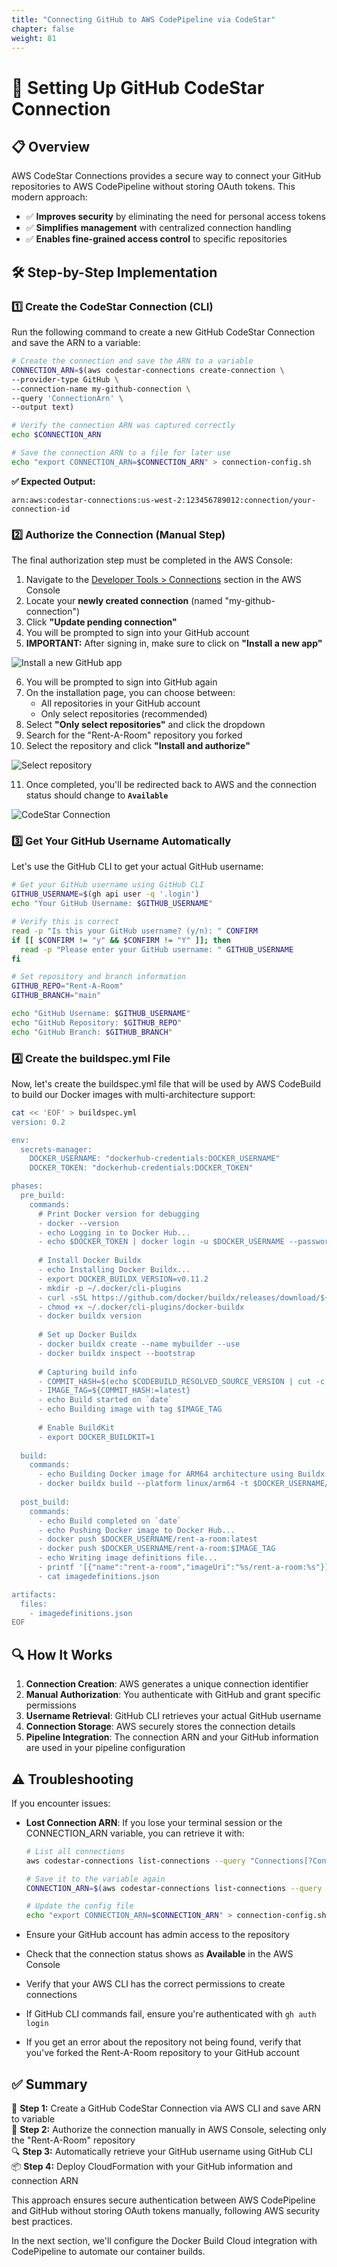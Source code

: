 ```yaml
---
title: "Connecting GitHub to AWS CodePipeline via CodeStar"
chapter: false
weight: 81
---
```


# 🔗 Setting Up GitHub CodeStar Connection

## 📋 Overview

AWS CodeStar Connections provides a secure way to connect your GitHub repositories to AWS CodePipeline without storing OAuth tokens. This modern approach:

- ✅ **Improves security** by eliminating the need for personal access tokens
- ✅ **Simplifies management** with centralized connection handling
- ✅ **Enables fine-grained access control** to specific repositories

## 🛠️ Step-by-Step Implementation

### 1️⃣ Create the CodeStar Connection (CLI)

Run the following command to create a new GitHub CodeStar Connection and save the ARN to a variable:

```bash
# Create the connection and save the ARN to a variable
CONNECTION_ARN=$(aws codestar-connections create-connection \
--provider-type GitHub \
--connection-name my-github-connection \
--query 'ConnectionArn' \
--output text)

# Verify the connection ARN was captured correctly
echo $CONNECTION_ARN

# Save the connection ARN to a file for later use
echo "export CONNECTION_ARN=$CONNECTION_ARN" > connection-config.sh
```

**✅ Expected Output:**
```
arn:aws:codestar-connections:us-west-2:123456789012:connection/your-connection-id
```

### 2️⃣ Authorize the Connection (Manual Step)

The final authorization step must be completed in the AWS Console:

1. Navigate to the [Developer Tools > Connections](https://console.aws.amazon.com/codesuite/settings/connections) section in the AWS Console
2. Locate your **newly created connection** (named "my-github-connection")
3. Click **"Update pending connection"**
4. You will be prompted to sign into your GitHub account
5. **IMPORTANT:** After signing in, make sure to click on **"Install a new app"**

![Install a new GitHub app](/images/install-new-app.png)

6. You will be prompted to sign into GitHub again
7. On the installation page, you can choose between:
   - All repositories in your GitHub account
   - Only select repositories (recommended)
8. Select **"Only select repositories"** and click the dropdown
9. Search for the "Rent-A-Room" repository you forked
10. Select the repository and click **"Install and authorize"**

![Select repository](/images/select-repository.png)

11. Once completed, you'll be redirected back to AWS and the connection status should change to **`Available`**

![CodeStar Connection](/images/codestar-connection.png)

### 3️⃣ Get Your GitHub Username Automatically

Let's use the GitHub CLI to get your actual GitHub username:

```bash
# Get your GitHub username using GitHub CLI
GITHUB_USERNAME=$(gh api user -q '.login')
echo "Your GitHub Username: $GITHUB_USERNAME"

# Verify this is correct
read -p "Is this your GitHub username? (y/n): " CONFIRM
if [[ $CONFIRM != "y" && $CONFIRM != "Y" ]]; then
  read -p "Please enter your GitHub username: " GITHUB_USERNAME
fi

# Set repository and branch information
GITHUB_REPO="Rent-A-Room"
GITHUB_BRANCH="main"

echo "GitHub Username: $GITHUB_USERNAME"
echo "GitHub Repository: $GITHUB_REPO"
echo "GitHub Branch: $GITHUB_BRANCH"
```

### 4️⃣ Create the buildspec.yml File

Now, let's create the buildspec.yml file that will be used by AWS CodeBuild to build our Docker images with multi-architecture support:

```bash
cat << 'EOF' > buildspec.yml
version: 0.2

env:
  secrets-manager:
    DOCKER_USERNAME: "dockerhub-credentials:DOCKER_USERNAME"
    DOCKER_TOKEN: "dockerhub-credentials:DOCKER_TOKEN"

phases:
  pre_build:
    commands:
      # Print Docker version for debugging
      - docker --version
      - echo Logging in to Docker Hub...
      - echo $DOCKER_TOKEN | docker login -u $DOCKER_USERNAME --password-stdin
      
      # Install Docker Buildx
      - echo Installing Docker Buildx...
      - export DOCKER_BUILDX_VERSION=v0.11.2
      - mkdir -p ~/.docker/cli-plugins
      - curl -sSL https://github.com/docker/buildx/releases/download/${DOCKER_BUILDX_VERSION}/buildx-${DOCKER_BUILDX_VERSION}.linux-amd64 -o ~/.docker/cli-plugins/docker-buildx
      - chmod +x ~/.docker/cli-plugins/docker-buildx
      - docker buildx version
      
      # Set up Docker Buildx
      - docker buildx create --name mybuilder --use
      - docker buildx inspect --bootstrap
      
      # Capturing build info
      - COMMIT_HASH=$(echo $CODEBUILD_RESOLVED_SOURCE_VERSION | cut -c 1-7)
      - IMAGE_TAG=${COMMIT_HASH:=latest}
      - echo Build started on `date`
      - echo Building image with tag $IMAGE_TAG
      
      # Enable BuildKit
      - export DOCKER_BUILDKIT=1
  
  build:
    commands:
      - echo Building Docker image for ARM64 architecture using Buildx...
      - docker buildx build --platform linux/arm64 -t $DOCKER_USERNAME/rent-a-room:latest -t $DOCKER_USERNAME/rent-a-room:$IMAGE_TAG --load .
  
  post_build:
    commands:
      - echo Build completed on `date`
      - echo Pushing Docker image to Docker Hub...
      - docker push $DOCKER_USERNAME/rent-a-room:latest
      - docker push $DOCKER_USERNAME/rent-a-room:$IMAGE_TAG
      - echo Writing image definitions file...
      - printf '[{"name":"rent-a-room","imageUri":"%s/rent-a-room:%s"}]' $DOCKER_USERNAME $IMAGE_TAG > imagedefinitions.json
      - cat imagedefinitions.json

artifacts:
  files:
    - imagedefinitions.json
EOF
```

## 🔍 How It Works

1. **Connection Creation**: AWS generates a unique connection identifier
2. **Manual Authorization**: You authenticate with GitHub and grant specific permissions
3. **Username Retrieval**: GitHub CLI retrieves your actual GitHub username
4. **Connection Storage**: AWS securely stores the connection details
5. **Pipeline Integration**: The connection ARN and your GitHub information are used in your pipeline configuration

## ⚠️ Troubleshooting

If you encounter issues:

- **Lost Connection ARN**: If you lose your terminal session or the CONNECTION_ARN variable, you can retrieve it with:
  ```bash
  # List all connections
  aws codestar-connections list-connections --query "Connections[?ConnectionName=='my-github-connection'].ConnectionArn" --output text
  
  # Save it to the variable again
  CONNECTION_ARN=$(aws codestar-connections list-connections --query "Connections[?ConnectionName=='my-github-connection'].ConnectionArn" --output text)
  
  # Update the config file
  echo "export CONNECTION_ARN=$CONNECTION_ARN" > connection-config.sh
  ```

- Ensure your GitHub account has admin access to the repository
- Check that the connection status shows as **Available** in the AWS Console
- Verify that your AWS CLI has the correct permissions to create connections
- If GitHub CLI commands fail, ensure you're authenticated with `gh auth login`
- If you get an error about the repository not being found, verify that you've forked the Rent-A-Room repository to your GitHub account

## ✅ Summary

🚀 **Step 1:** Create a GitHub CodeStar Connection via AWS CLI and save ARN to variable  
🔗 **Step 2:** Authorize the connection manually in AWS Console, selecting only the "Rent-A-Room" repository  
🔍 **Step 3:** Automatically retrieve your GitHub username using GitHub CLI  
📦 **Step 4:** Deploy CloudFormation with your GitHub information and connection ARN

This approach ensures secure authentication between AWS CodePipeline and GitHub without storing OAuth tokens manually, following AWS security best practices.

In the next section, we'll configure the Docker Build Cloud integration with CodePipeline to automate our container builds.
